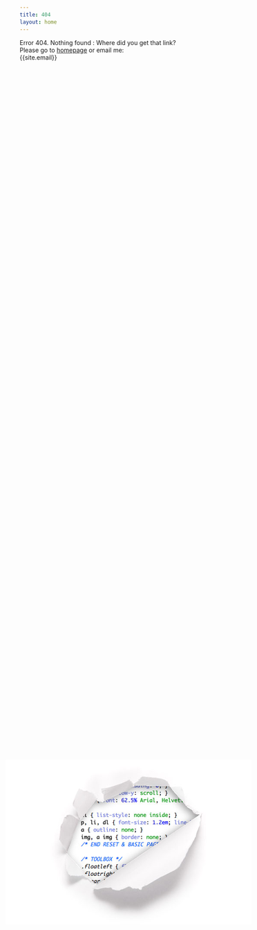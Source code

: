 ```yaml
---
title: 404
layout: home
---
```


Error 404. Nothing found : Where did you get that link?  
Please go to  [homepage](/)  or email me:  
{{site.email}}

<img src="/media/images/404.jpg" alt="" style="position: absolute; left: 50%; top: 50%; margin-left: -285px; margin-top: -190px;">